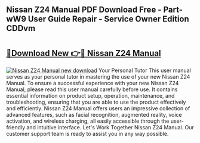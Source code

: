 ## Nissan Z24 Manual PDF Download Free - Part-wW9 User Guide Repair - Service Owner Edition CDDvm

# <h2><a href="http://bc48990.oget.top/?id=Nissan+Z24+Manual">🔗Download New 👉🔴 Nissan Z24 Manual</a></h2>

[![Nissan Z24 Manual new download](https://i.imgur.com/5g1atiW.png)](http://bc48990.oget.top/?id=Nissan+Z24+Manual)
Your Personal Tutor This user manual serves as your personal tutor in mastering the use of your new Nissan Z24 Manual. To ensure a successful experience with your new Nissan Z24 Manual, please read this user manual carefully before use. It contains essential information on product setup, operation, maintenance, and troubleshooting, ensuring that you are able to use the product effectively and efficiently. Nissan Z24 Manual offers users an impressive collection of advanced features, such as facial recognition, augmented reality, voice activation, and wireless charging, all easily accessible through the user-friendly and intuitive interface. Let's Work Together Nissan Z24 Manual. Our customer support team is ready to assist you in any way possible.
